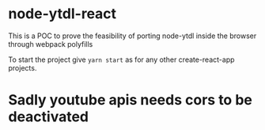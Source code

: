 # node-ytdl-react

This is a POC to prove the feasibility of porting node-ytdl inside the browser through webpack polyfills

To start the project give `yarn start` as for any other create-react-app projects.

# Sadly youtube apis needs cors to be deactivated
